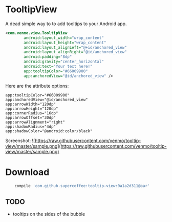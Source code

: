 # TooltipView

A dead simple way to to add tooltips to your Android app.

```xml
<com.venmo.view.TooltipView
        android:layout_width="wrap_content"
        android:layout_height="wrap_content"
        android:layout_alignLeft="@+id/anchored_view"
        android:layout_alignRight="@id/anchored_view"
        android:padding="8dp"
        android:gravity="center_horizontal"
        android:text="Your text here!"
        app:tooltipColor="#66009900"
        app:anchoredView="@id/anchored_view" />
```

Here are the attribute options:

```
app:tooltipColor="#66009900"
app:anchoredView="@id/anchored_view"
app:arrowWidth="120dp"
app:arrowHeight="120dp"
app:cornerRadius="16dp"
app:arrowOffset="30dp"
app:arrowAlignment="right"
app:shadowRadius="4dp"
app:shadowColor="@android:color/black"
```

Screenshot:
![https://raw.githubusercontent.com/venmo/tooltip-view/master/sample.png](https://raw.githubusercontent.com/venmo/tooltip-view/master/sample.png)

# Download
```groovy
    compile 'com.github.supercoffee:tooltip-view:0a1a2d311@aar'
```

## TODO
 - tooltips on the sides of the bubble
